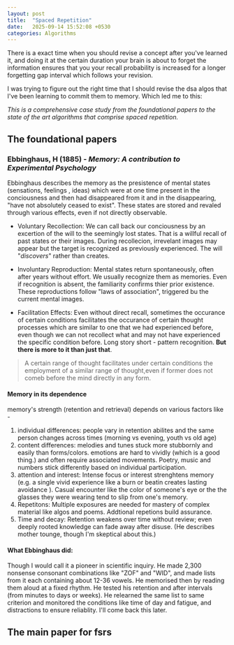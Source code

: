 ```yaml
---
layout: post
title:  "Spaced Repetition"
date:   2025-09-14 15:52:08 +0530
categories: Algorithms
---
```

There is a exact time when you should revise a concept after you've learned it, and doing it at the certain duration your brain is about to forget the information ensures that you your recall probability is increased for a longer forgetting gap interval which follows your revision.

I was trying to figure out the right time that I should revise the dsa algos that I've been learning to commit them to memory. Which led me to this:

*This is a comprehensive case study from the foundational papers to the state of the art algorithms that comprise spaced repetition.*

## The foundational papers
### Ebbinghaus, H (1885) - *Memory: A contribution to Experimental Psychology*
Ebbinghaus describes the memory as the presistence of mental states (sensations, feelings , ideas) which were at one time present in the conciousness and then had disappeared from it and in the disappearing, "have not absolutely ceased to exist".
These states are stored and revaled through various effects, even if not directly observable.

- Voluntary Recollection: We can call back our conciousness by an excertion of the will to the seemingly lost states.
That is a willful recall of past states or their images. During recollecion, irrevelant images may appear but the target is recognized as previously experienced.
The will "*discovers*" rather than creates.

- Involuntary Reproduction: Mental states return spontaneously, often after years without effort. We usually recognize them as memories. Even if recognition is absent, the familiarity confirms thier prior existence. These reproductions follow "laws of association", triggered bu the current mental images.

- Facilitation Effects: Even without direct recall, sometimes the occurance of certain conditions facilitates the occurance of certain thought processes which are similar to one that we had experienced before, even though we can not recollect what and may not have experienced the specific condition before. Long story short - pattern recognition. **But there is more to it than just that**. 
> A certain range of thought facilitates under certain conditions the employment of a similar range of thought,even if former does not comeb before the mind directly in any form.

#### Memory in its dependence
memory's strength (retention and retrieval) depends on various factors like -
1. individual differences: people vary in retention abilites and the same person changes across times (morning vs evening, youth vs old age)
2. content differences: melodies and tunes stuck more stubbornly and easily than forms/colors. emotions are hard to vividly (which is a good thing.) and often require associated movements. Poetry, music and numbers stick differently based on individual participation.
3. attention and interest: Intense focus or interest strenghtens memory
(e.g. a single vivid experience like a burn or beatin creates lasting avoidance ). Casual encounter like the color of someone's eye or the the glasses they were wearing tend to slip from one's memory.
4. Repetitons: Multiple exposures are needed for mastery of complex material like algos and poems. Addtional repetions build assurance.
5. Time and decay: Retention weakens over time without review; even deeply rooted knowledge can fade away after disuse. (He describes mother tounge, though I'm skeptical about this.)

#### What Ebbinghaus did:

 Though I would call it a pioneer in scientific inquiry.
 He made 2,300 nonsense consonant combinations like "ZOF" and "WID", and made lists from it each containing about 12-36 vowels.
 He memorised then by reading them aloud at a fixed rhythm. He tested his retention and after intervals (from minutes to days or weeks). He relearned the same list to same criterion and monitored the conditions like time of day and fatigue, and distractions to ensure reliablity.
I'll come back this later.

## The main paper for fsrs


